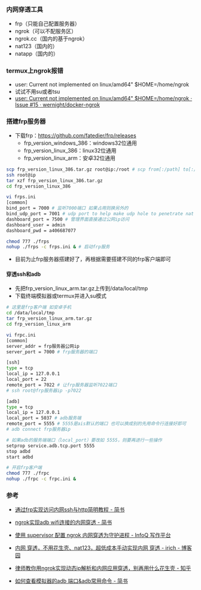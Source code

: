 ### 内网穿透工具

* frp（只能自己配置服务器）
* ngrok（可以不配服务区）
* ngrok.cc（国内的基于ngrok）
* nat123（国内的）
* natapp（国内的）

### termux上ngrok报错

* user: Current not implemented on linux/amd64" $HOME=/home/ngrok
* 试试不用su或者tsu
* [user: Current not implemented on linux/amd64" $HOME=/home/ngrok · Issue #15 · wernight/docker-ngrok](https://github.com/wernight/docker-ngrok/issues/15)

### 搭建frp服务器

* 下载frp：https://github.com/fatedier/frp/releases
  * frp_version_windows_386：windows32位通用
  * frp_version_linux_386：linux32位通用
  * frp_version_linux_arm：安卓32位通用

```sh
scp frp_version_linux_386.tar.gz root@ip:/root # scp from[:/path] to[:/path]
ssh root@ip
tar xzf frp_version_linux_386.tar.gz
cd frp_version_linux_386

vi frps.ini
[common]
bind_port = 7000 # 监听7000端口 如果占用则换另外的
bind_udp_port = 7001 # udp port to help make udp hole to penetrate nat
dashboard_port = 7500 # 管理界面直接通过公网ip访问
dashboard_user = admin
dashboard_pwd = a406687077

chmod 777 ./frps
nohup ./frps -c frps.ini & # 启动frp服务
```

* 目前为止frp服务器搭建好了，再根据需要搭建不同的frp客户端即可

#### 穿透ssh和adb

* 先把frp_version_linux_arm.tar.gz上传到/data/local/tmp
* 下载终端模拟器或termux并进入su模式

```sh
# 这里是frp客户端 如安卓手机
cd /data/local/tmp
tar frp_version_linux_arm.tar.gz
cd frp_version_linux_arm

vi frpc.ini
[common]
server_addr = frp服务器公网ip
server_port = 7000 # frp服务器的端口

[ssh]
type = tcp
local_ip = 127.0.0.1
local_port = 22
remote_port = 7022 # 让frp服务器监听7022端口
# ssh root@frp服务器ip -p7022

[adb]
type = tcp
local_ip = 127.0.0.1
local_port = 5037 # adb服务端
remote_port = 5555 # 5555是ais默认的端口 也可以换成别的先用命令行连接好即可
# adb connect frp服务器ip

# 如果adb的服务端端口（local_port）要改如 5555，则要再进行一些操作
setprop service.adb.tcp.port 5555
stop adbd
start adbd

# 开启frp客户端
chmod 777 ./frpc
nohup ./frpc -c frpc.ini &
```

### 参考

* [通过frp实现访问内网ssh与http简明教程 - 简书](https://www.jianshu.com/p/219553bfeca9)
* [ngrok实现adb wifi连接的内网穿透 - 简书](jianshu.com/p/2b95f5e915c8)
* [使用 supervisor 配置 ngrok 内网穿透为守护进程 - InfoQ 写作平台](https://xie.infoq.cn/article/4404b2658d06d55871604f4dc)

* [内网 穿透，不用花生壳、nat123，超低成本手动实现内网 穿透 - irich - 博客园](https://www.cnblogs.com/irich/p/8674796.html)
* [律师教你用ngrok实现动态ip解析和内网应用穿透，别再用什么花生壳 - 知乎](https://zhuanlan.zhihu.com/p/100527476)
* [如何查看模拟器的adb 端口&adb常用命令 - 简书](https://www.jianshu.com/p/eefe40b6234d)

